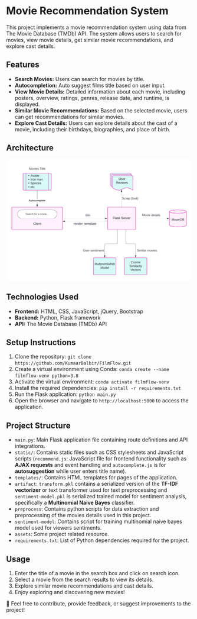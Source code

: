 # Movie Recommendation System

This project implements a movie recommendation system using data from The Movie Database (TMDb) API. The system allows users to search for movies, view movie details, get similar movie recommendations, and explore cast details.

## Features

- **Search Movies:** Users can search for movies by title.
- **Autocompletion:** Auto suggest films title based on user input.
- **View Movie Details:** Detailed information about each movie, including posters, overview, ratings, genres, release date, and runtime, is displayed.
- **Similar Movie Recommendations:** Based on the selected movie, users can get recommendations for similar movies.
- **Explore Cast Details:** Users can explore details about the cast of a movie, including their birthdays, biographies, and place of birth.

## Architecture


![architecture](assets/filmflow-architecture.png)


## Technologies Used

- **Frontend:** HTML, CSS, JavaScript, jQuery, Bootstrap
- **Backend:** Python, Flask framework
- **API:** The Movie Database (TMDb) API

## Setup Instructions

1. Clone the repository: `git clone https://github.com/KumaarBalbir/FilmFlow.git`
2. Create a virtual environment using Conda: `conda create --name filmflow-venv python=3.8`
3. Activate the virtual environment: `conda activate filmflow-venv`
4. Install the required dependencies: `pip install -r requirements.txt`
5. Run the Flask application: `python main.py`
6. Open the browser and navigate to `http://localhost:5000` to access the application.

## Project Structure

- `main.py`: Main Flask application file containing route definitions and API integrations.
- `static/`: Contains static files such as CSS stylesheets and JavaScript scripts (`recommend.js`: JavaScript file for frontend functionality such as **AJAX requests** and event handling and `autocomplete.js` is for **autosuggestion** while user enters title name).
- `templates/`: Contains HTML templates for pages of the application.
- `artifact`: `transform.pkl` contains a serialized version of the **TF-IDF vectorizer** or text transformer used for  text preprocessing and `sentiment-model.pkl` is serialized trained model for sentiment analysis, specifically a **Multinomial Naive Bayes** classifier.
- `preprocess`: Contains python scripts for data extraction and preprocessing of the movies details used in this project.
- `sentiment-model`: Contains script for training multinomial naive bayes model used for viewers sentiments.
- `assets`: Some project related resource.
- `requirements.txt`: List of Python dependencies required for the project.

## Usage

1. Enter the title of a movie in the search box and click on search icon.
2. Select a movie from the search results to view its details.
3. Explore similar movie recommendations and cast details.
4. Enjoy exploring and discovering new movies!

🙂 Feel free to contribute, provide feedback, or suggest improvements to the project!





